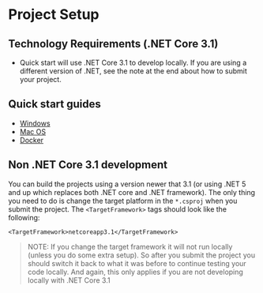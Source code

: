 # Project Setup

## Technology Requirements (.NET Core 3.1)
* Quick start will use .NET Core 3.1 to develop locally. If you are using a different version of .NET, see the note at the end about how to submit your project.

## Quick start guides

* [Windows](./projectGuides/Windows)
* [Mac OS](./projectGuides/Mac)
* [Docker](./projectGuides/Docker)


## Non .NET Core 3.1 development
You can build the projects using a version newer that 3.1 (or using .NET 5 and up which replaces both .NET core and .NET framework). The only thing you need to do is change the target platform in the `*.csproj` when you submit the project. The `<TargetFramework>` tags should look like the following:
```
<TargetFramework>netcoreapp3.1</TargetFramework>
```

> NOTE: If you change the target framework it will not run locally (unless you do some extra setup). So after you submit the project you should switch it back to what it was before to continue testing your code locally. And again, this only applies if you are not developing locally with .NET Core 3.1
